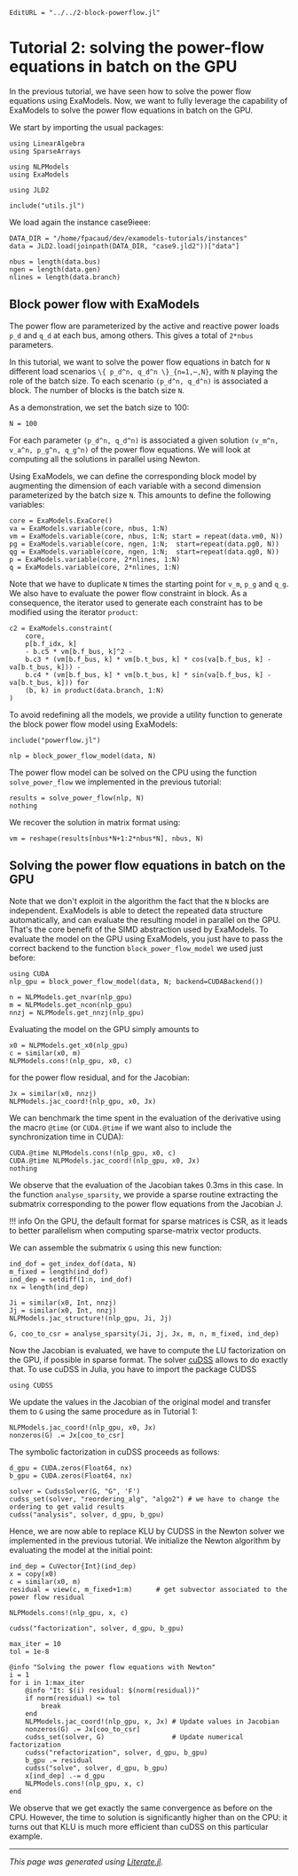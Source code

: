 ```@meta
EditURL = "../../2-block-powerflow.jl"
```

# Tutorial 2: solving the power-flow equations in batch on the GPU

In the previous tutorial, we have seen how to solve the power flow equations
using ExaModels. Now, we want to fully leverage the capability of ExaModels
to solve the power flow equations in batch on the GPU.

We start by importing the usual packages:

````@example 2-block-powerflow
using LinearAlgebra
using SparseArrays

using NLPModels
using ExaModels

using JLD2

include("utils.jl")
````

We load again the instance case9ieee:

````@example 2-block-powerflow
DATA_DIR = "/home/fpacaud/dev/examodels-tutorials/instances"
data = JLD2.load(joinpath(DATA_DIR, "case9.jld2"))["data"]

nbus = length(data.bus)
ngen = length(data.gen)
nlines = length(data.branch)
````

## Block power flow with ExaModels

The power flow are parameterized by the active and reactive power loads
``p_d`` and ``q_d`` at each bus, among others. This gives a total
of `2*nbus` parameters.

In this tutorial, we want to solve the power flow equations in batch for ``N``
different load scenarios ``\{ p_d^n, q_d^n \}_{n=1,⋯,N}``, with ``N`` playing the role of the batch size.
To each scenario ``(p_d^n, q_d^n)`` is associated a block. The number of blocks is the batch size ``N``.

As a demonstration, we set the batch size to 100:

````@example 2-block-powerflow
N = 100
````

For each parameter ``(p_d^n, q_d^n)`` is associated a given solution
``(v_m^n, v_a^n, p_g^n, q_g^n)`` of the power flow equations. We will look at computing
all the solutions in parallel using Newton.

Using ExaModels, we can define the corresponding block model by augmenting the
dimension of each variable with a second dimension parameterized by the batch size ``N``.
This amounts to define the following variables:

````@example 2-block-powerflow
core = ExaModels.ExaCore()
va = ExaModels.variable(core, nbus, 1:N)
vm = ExaModels.variable(core, nbus, 1:N; start = repeat(data.vm0, N))
pg = ExaModels.variable(core, ngen, 1:N;  start=repeat(data.pg0, N))
qg = ExaModels.variable(core, ngen, 1:N;  start=repeat(data.qg0, N))
p = ExaModels.variable(core, 2*nlines, 1:N)
q = ExaModels.variable(core, 2*nlines, 1:N)
````

Note that we have to duplicate ``N`` times the starting point for ``v_m``, ``p_g`` and ``q_g``.
We also have to evaluate the power flow constraint in block. As a consequence, the iterator
used to generate each constraint has to be modified using the iterator `product`:

````@example 2-block-powerflow
c2 = ExaModels.constraint(
    core,
    p[b.f_idx, k]
    - b.c5 * vm[b.f_bus, k]^2 -
    b.c3 * (vm[b.f_bus, k] * vm[b.t_bus, k] * cos(va[b.f_bus, k] - va[b.t_bus, k])) -
    b.c4 * (vm[b.f_bus, k] * vm[b.t_bus, k] * sin(va[b.f_bus, k] - va[b.t_bus, k])) for
    (b, k) in product(data.branch, 1:N)
)
````

To avoid redefining all the models, we provide a utility function to generate the
block power flow model using ExaModels:

````@example 2-block-powerflow
include("powerflow.jl")

nlp = block_power_flow_model(data, N)
````

The power flow model can be solved on the CPU using the function
`solve_power_flow` we implemented in the previous tutorial:

````@example 2-block-powerflow
results = solve_power_flow(nlp, N)
nothing
````

We recover the solution in matrix format using:

````@example 2-block-powerflow
vm = reshape(results[nbus*N+1:2*nbus*N], nbus, N)
````

## Solving the power flow equations in batch on the GPU

Note that we don't exploit in the algorithm the fact that the ``N`` blocks are independent.
ExaModels is able to detect the repeated data structure automatically, and can evaluate the resulting model in
parallel on the GPU. That's the core benefit of the SIMD abstraction used by ExaModels.
To evaluate the model on the GPU using ExaModels, you just have to pass the correct backend
to the function `block_power_flow_model` we used just before:

````@example 2-block-powerflow
using CUDA
nlp_gpu = block_power_flow_model(data, N; backend=CUDABackend())

n = NLPModels.get_nvar(nlp_gpu)
m = NLPModels.get_ncon(nlp_gpu)
nnzj = NLPModels.get_nnzj(nlp_gpu)
````

Evaluating the model on the GPU simply amounts to

````@example 2-block-powerflow
x0 = NLPModels.get_x0(nlp_gpu)
c = similar(x0, m)
NLPModels.cons!(nlp_gpu, x0, c)
````

for the power flow residual, and for the Jacobian:

````@example 2-block-powerflow
Jx = similar(x0, nnzj)
NLPModels.jac_coord!(nlp_gpu, x0, Jx)
````

We can benchmark the time spent in the evaluation of the derivative
using the macro `@time` (or `CUDA.@time` if we want also to include the
synchronization time in CUDA):

````@example 2-block-powerflow
CUDA.@time NLPModels.cons!(nlp_gpu, x0, c)
CUDA.@time NLPModels.jac_coord!(nlp_gpu, x0, Jx)
nothing
````

We observe that the evaluation of the Jacobian takes 0.3ms in this case.
In the function `analyse_sparsity`, we provide a sparse routine extracting the submatrix corresponding to the power flow equations
from the Jacobian J.

!!! info
    On the GPU, the default format for sparse matrices is CSR, as it
    leads to better parallelism when computing sparse-matrix vector products.

We can assemble the submatrix `G` using this new function:

````@example 2-block-powerflow
ind_dof = get_index_dof(data, N)
m_fixed = length(ind_dof)
ind_dep = setdiff(1:n, ind_dof)
nx = length(ind_dep)

Ji = similar(x0, Int, nnzj)
Jj = similar(x0, Int, nnzj)
NLPModels.jac_structure!(nlp_gpu, Ji, Jj)

G, coo_to_csr = analyse_sparsity(Ji, Jj, Jx, m, n, m_fixed, ind_dep)
````

Now the Jacobian is evaluated, we have to compute the LU factorization on the GPU,
if possible in sparse format. The solver [cuDSS](https://docs.nvidia.com/cuda/cudss/getting_started.html) allows to do exactly that. To use cuDSS in Julia, you have to import the package CUDSS

````@example 2-block-powerflow
using CUDSS
````

We update the values in the Jacobian of the original model and transfer them to `G`
using the same procedure as in Tutorial 1:

````@example 2-block-powerflow
NLPModels.jac_coord!(nlp_gpu, x0, Jx)
nonzeros(G) .= Jx[coo_to_csr]
````

The symbolic factorization in cuDSS proceeds as follows:

````@example 2-block-powerflow
d_gpu = CUDA.zeros(Float64, nx)
b_gpu = CUDA.zeros(Float64, nx)

solver = CudssSolver(G, "G", 'F')
cudss_set(solver, "reordering_alg", "algo2") # we have to change the ordering to get valid results
cudss("analysis", solver, d_gpu, b_gpu)
````

Hence, we are now able to replace KLU by CUDSS in the Newton solver we implemented
in the previous tutorial.
We initialize the Newton algorithm by evaluating the model at the initial point:

````@example 2-block-powerflow
ind_dep = CuVector{Int}(ind_dep)
x = copy(x0)
c = similar(x0, m)
residual = view(c, m_fixed+1:m)      # get subvector associated to the power flow residual

NLPModels.cons!(nlp_gpu, x, c)

cudss("factorization", solver, d_gpu, b_gpu)

max_iter = 10
tol = 1e-8

@info "Solving the power flow equations with Newton"
i = 1
for i in 1:max_iter
    @info "It: $(i) residual: $(norm(residual))"
    if norm(residual) <= tol
        break
    end
    NLPModels.jac_coord!(nlp_gpu, x, Jx) # Update values in Jacobian
    nonzeros(G) .= Jx[coo_to_csr]
    cudss_set(solver, G)                 # Update numerical factorization
    cudss("refactorization", solver, d_gpu, b_gpu)
    b_gpu .= residual
    cudss("solve", solver, d_gpu, b_gpu)
    x[ind_dep] .-= d_gpu
    NLPModels.cons!(nlp_gpu, x, c)
end
````

We observe that we get exactly the same convergence as before on the CPU.
However, the time to solution is significantly higher than on the CPU: it turns out that
KLU is much more efficient than cuDSS on this particular example.

---

*This page was generated using [Literate.jl](https://github.com/fredrikekre/Literate.jl).*

